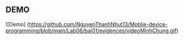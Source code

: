 ## DEMO
![Demo] (https://github.com/NguyenThanhNhut13/Moblie-device-programming/blob/main/Lab06/bai01/evidences/videoMinhChung.gif)